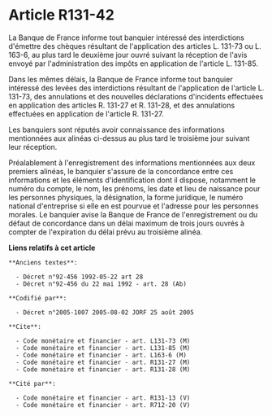 # Article R131-42

La Banque de France informe tout banquier intéressé des interdictions d'émettre des chèques résultant de l'application des
articles L. 131-73 ou L. 163-6, au plus tard le deuxième jour ouvré suivant la réception de l'avis envoyé par
l'administration des impôts en application de l'article L. 131-85.

Dans les mêmes délais, la Banque de France informe tout banquier intéressé des levées des interdictions résultant de
l'application de l'article L. 131-73, des annulations et des nouvelles déclarations d'incidents effectuées en application des
articles R. 131-27 et R. 131-28, et des annulations effectuées en application de l'article R. 131-27.

Les banquiers sont réputés avoir connaissance des informations mentionnées aux alinéas ci-dessus au plus tard le troisième
jour suivant leur réception.

Préalablement à l'enregistrement des informations mentionnées aux deux premiers alinéas, le banquier s'assure de la
concordance entre ces informations et les éléments d'identification dont il dispose, notamment le numéro du compte, le nom,
les prénoms, les date et lieu de naissance pour les personnes physiques, la désignation, la forme juridique, le numéro
national d'entreprise si elle en est pourvue et l'adresse pour les personnes morales. Le banquier avise la Banque de France
de l'enregistrement ou du défaut de concordance dans un délai maximum de trois jours ouvrés à compter de l'expiration du
délai prévu au troisième alinéa.

**Liens relatifs à cet article**

	**Anciens textes**:

	  - Décret n°92-456 1992-05-22 art 28
	  - Décret n°92-456 du 22 mai 1992 - art. 28 (Ab)

	**Codifié par**:

	  - Décret n°2005-1007 2005-08-02 JORF 25 août 2005

	**Cite**:

	  - Code monétaire et financier - art. L131-73 (M)
	  - Code monétaire et financier - art. L131-85 (M)
	  - Code monétaire et financier - art. L163-6 (M)
	  - Code monétaire et financier - art. R131-27 (M)
	  - Code monétaire et financier - art. R131-28 (M)

	**Cité par**:

	  - Code monétaire et financier - art. R131-13 (V)
	  - Code monétaire et financier - art. R712-20 (V)
